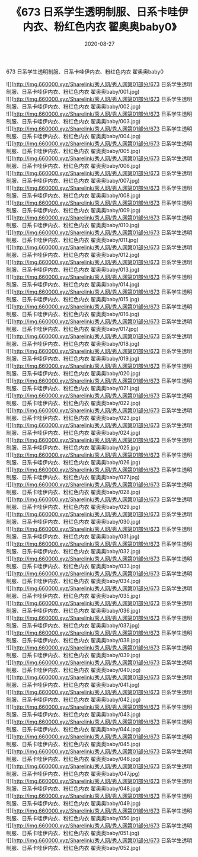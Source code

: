 ﻿---
layout: post
title:  《673 日系学生透明制服、日系卡哇伊内衣、粉红色内衣 翟奥奥baby0》
date:   2020-08-27
img: http://img.660000.xyz/Sharelink/秀人网/秀人网第01部分/673 日系学生透明制服、日系卡哇伊内衣、粉红色内衣 翟奥奥baby0/000.jpg
categories: [美女, 清纯, 唯美]
---

673 日系学生透明制服、日系卡哇伊内衣、粉红色内衣 翟奥奥baby0

  ![](http://img.660000.xyz/Sharelink/秀人网/秀人网第01部分/673 日系学生透明制服、日系卡哇伊内衣、粉红色内衣 翟奥奥baby/001.jpg) <br> ![](http://img.660000.xyz/Sharelink/秀人网/秀人网第01部分/673 日系学生透明制服、日系卡哇伊内衣、粉红色内衣 翟奥奥baby/002.jpg) <br> ![](http://img.660000.xyz/Sharelink/秀人网/秀人网第01部分/673 日系学生透明制服、日系卡哇伊内衣、粉红色内衣 翟奥奥baby/003.jpg) <br> ![](http://img.660000.xyz/Sharelink/秀人网/秀人网第01部分/673 日系学生透明制服、日系卡哇伊内衣、粉红色内衣 翟奥奥baby/004.jpg) <br> ![](http://img.660000.xyz/Sharelink/秀人网/秀人网第01部分/673 日系学生透明制服、日系卡哇伊内衣、粉红色内衣 翟奥奥baby/005.jpg) <br> ![](http://img.660000.xyz/Sharelink/秀人网/秀人网第01部分/673 日系学生透明制服、日系卡哇伊内衣、粉红色内衣 翟奥奥baby/006.jpg) <br> ![](http://img.660000.xyz/Sharelink/秀人网/秀人网第01部分/673 日系学生透明制服、日系卡哇伊内衣、粉红色内衣 翟奥奥baby/007.jpg) <br> ![](http://img.660000.xyz/Sharelink/秀人网/秀人网第01部分/673 日系学生透明制服、日系卡哇伊内衣、粉红色内衣 翟奥奥baby/008.jpg) <br> ![](http://img.660000.xyz/Sharelink/秀人网/秀人网第01部分/673 日系学生透明制服、日系卡哇伊内衣、粉红色内衣 翟奥奥baby/009.jpg) <br> ![](http://img.660000.xyz/Sharelink/秀人网/秀人网第01部分/673 日系学生透明制服、日系卡哇伊内衣、粉红色内衣 翟奥奥baby/010.jpg) <br> ![](http://img.660000.xyz/Sharelink/秀人网/秀人网第01部分/673 日系学生透明制服、日系卡哇伊内衣、粉红色内衣 翟奥奥baby/011.jpg) <br> ![](http://img.660000.xyz/Sharelink/秀人网/秀人网第01部分/673 日系学生透明制服、日系卡哇伊内衣、粉红色内衣 翟奥奥baby/012.jpg) <br> ![](http://img.660000.xyz/Sharelink/秀人网/秀人网第01部分/673 日系学生透明制服、日系卡哇伊内衣、粉红色内衣 翟奥奥baby/013.jpg) <br> ![](http://img.660000.xyz/Sharelink/秀人网/秀人网第01部分/673 日系学生透明制服、日系卡哇伊内衣、粉红色内衣 翟奥奥baby/014.jpg) <br> ![](http://img.660000.xyz/Sharelink/秀人网/秀人网第01部分/673 日系学生透明制服、日系卡哇伊内衣、粉红色内衣 翟奥奥baby/015.jpg) <br> ![](http://img.660000.xyz/Sharelink/秀人网/秀人网第01部分/673 日系学生透明制服、日系卡哇伊内衣、粉红色内衣 翟奥奥baby/016.jpg) <br> ![](http://img.660000.xyz/Sharelink/秀人网/秀人网第01部分/673 日系学生透明制服、日系卡哇伊内衣、粉红色内衣 翟奥奥baby/017.jpg) <br> ![](http://img.660000.xyz/Sharelink/秀人网/秀人网第01部分/673 日系学生透明制服、日系卡哇伊内衣、粉红色内衣 翟奥奥baby/018.jpg) <br> ![](http://img.660000.xyz/Sharelink/秀人网/秀人网第01部分/673 日系学生透明制服、日系卡哇伊内衣、粉红色内衣 翟奥奥baby/019.jpg) <br> ![](http://img.660000.xyz/Sharelink/秀人网/秀人网第01部分/673 日系学生透明制服、日系卡哇伊内衣、粉红色内衣 翟奥奥baby/020.jpg) <br> ![](http://img.660000.xyz/Sharelink/秀人网/秀人网第01部分/673 日系学生透明制服、日系卡哇伊内衣、粉红色内衣 翟奥奥baby/021.jpg) <br> ![](http://img.660000.xyz/Sharelink/秀人网/秀人网第01部分/673 日系学生透明制服、日系卡哇伊内衣、粉红色内衣 翟奥奥baby/022.jpg) <br> ![](http://img.660000.xyz/Sharelink/秀人网/秀人网第01部分/673 日系学生透明制服、日系卡哇伊内衣、粉红色内衣 翟奥奥baby/023.jpg) <br> ![](http://img.660000.xyz/Sharelink/秀人网/秀人网第01部分/673 日系学生透明制服、日系卡哇伊内衣、粉红色内衣 翟奥奥baby/024.jpg) <br> ![](http://img.660000.xyz/Sharelink/秀人网/秀人网第01部分/673 日系学生透明制服、日系卡哇伊内衣、粉红色内衣 翟奥奥baby/025.jpg) <br> ![](http://img.660000.xyz/Sharelink/秀人网/秀人网第01部分/673 日系学生透明制服、日系卡哇伊内衣、粉红色内衣 翟奥奥baby/026.jpg) <br> ![](http://img.660000.xyz/Sharelink/秀人网/秀人网第01部分/673 日系学生透明制服、日系卡哇伊内衣、粉红色内衣 翟奥奥baby/027.jpg) <br> ![](http://img.660000.xyz/Sharelink/秀人网/秀人网第01部分/673 日系学生透明制服、日系卡哇伊内衣、粉红色内衣 翟奥奥baby/028.jpg) <br> ![](http://img.660000.xyz/Sharelink/秀人网/秀人网第01部分/673 日系学生透明制服、日系卡哇伊内衣、粉红色内衣 翟奥奥baby/029.jpg) <br> ![](http://img.660000.xyz/Sharelink/秀人网/秀人网第01部分/673 日系学生透明制服、日系卡哇伊内衣、粉红色内衣 翟奥奥baby/030.jpg) <br> ![](http://img.660000.xyz/Sharelink/秀人网/秀人网第01部分/673 日系学生透明制服、日系卡哇伊内衣、粉红色内衣 翟奥奥baby/031.jpg) <br> ![](http://img.660000.xyz/Sharelink/秀人网/秀人网第01部分/673 日系学生透明制服、日系卡哇伊内衣、粉红色内衣 翟奥奥baby/032.jpg) <br> ![](http://img.660000.xyz/Sharelink/秀人网/秀人网第01部分/673 日系学生透明制服、日系卡哇伊内衣、粉红色内衣 翟奥奥baby/033.jpg) <br> ![](http://img.660000.xyz/Sharelink/秀人网/秀人网第01部分/673 日系学生透明制服、日系卡哇伊内衣、粉红色内衣 翟奥奥baby/034.jpg) <br> ![](http://img.660000.xyz/Sharelink/秀人网/秀人网第01部分/673 日系学生透明制服、日系卡哇伊内衣、粉红色内衣 翟奥奥baby/035.jpg) <br> ![](http://img.660000.xyz/Sharelink/秀人网/秀人网第01部分/673 日系学生透明制服、日系卡哇伊内衣、粉红色内衣 翟奥奥baby/036.jpg) <br> ![](http://img.660000.xyz/Sharelink/秀人网/秀人网第01部分/673 日系学生透明制服、日系卡哇伊内衣、粉红色内衣 翟奥奥baby/037.jpg) <br> ![](http://img.660000.xyz/Sharelink/秀人网/秀人网第01部分/673 日系学生透明制服、日系卡哇伊内衣、粉红色内衣 翟奥奥baby/038.jpg) <br> ![](http://img.660000.xyz/Sharelink/秀人网/秀人网第01部分/673 日系学生透明制服、日系卡哇伊内衣、粉红色内衣 翟奥奥baby/039.jpg) <br> ![](http://img.660000.xyz/Sharelink/秀人网/秀人网第01部分/673 日系学生透明制服、日系卡哇伊内衣、粉红色内衣 翟奥奥baby/040.jpg) <br> ![](http://img.660000.xyz/Sharelink/秀人网/秀人网第01部分/673 日系学生透明制服、日系卡哇伊内衣、粉红色内衣 翟奥奥baby/041.jpg) <br> ![](http://img.660000.xyz/Sharelink/秀人网/秀人网第01部分/673 日系学生透明制服、日系卡哇伊内衣、粉红色内衣 翟奥奥baby/042.jpg) <br> ![](http://img.660000.xyz/Sharelink/秀人网/秀人网第01部分/673 日系学生透明制服、日系卡哇伊内衣、粉红色内衣 翟奥奥baby/043.jpg) <br> ![](http://img.660000.xyz/Sharelink/秀人网/秀人网第01部分/673 日系学生透明制服、日系卡哇伊内衣、粉红色内衣 翟奥奥baby/044.jpg) <br> ![](http://img.660000.xyz/Sharelink/秀人网/秀人网第01部分/673 日系学生透明制服、日系卡哇伊内衣、粉红色内衣 翟奥奥baby/045.jpg) <br> ![](http://img.660000.xyz/Sharelink/秀人网/秀人网第01部分/673 日系学生透明制服、日系卡哇伊内衣、粉红色内衣 翟奥奥baby/046.jpg) <br> ![](http://img.660000.xyz/Sharelink/秀人网/秀人网第01部分/673 日系学生透明制服、日系卡哇伊内衣、粉红色内衣 翟奥奥baby/047.jpg) <br> ![](http://img.660000.xyz/Sharelink/秀人网/秀人网第01部分/673 日系学生透明制服、日系卡哇伊内衣、粉红色内衣 翟奥奥baby/048.jpg) <br> ![](http://img.660000.xyz/Sharelink/秀人网/秀人网第01部分/673 日系学生透明制服、日系卡哇伊内衣、粉红色内衣 翟奥奥baby/049.jpg) <br> ![](http://img.660000.xyz/Sharelink/秀人网/秀人网第01部分/673 日系学生透明制服、日系卡哇伊内衣、粉红色内衣 翟奥奥baby/050.jpg) <br> ![](http://img.660000.xyz/Sharelink/秀人网/秀人网第01部分/673 日系学生透明制服、日系卡哇伊内衣、粉红色内衣 翟奥奥baby/051.jpg) <br> ![](http://img.660000.xyz/Sharelink/秀人网/秀人网第01部分/673 日系学生透明制服、日系卡哇伊内衣、粉红色内衣 翟奥奥baby/052.jpg) <br>
